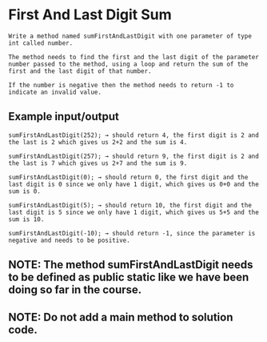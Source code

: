# First And Last Digit Sum

    Write a method named sumFirstAndLastDigit with one parameter of type int called number.

    The method needs to find the first and the last digit of the parameter number passed to the method, using a loop and return the sum of the first and the last digit of that number.

    If the number is negative then the method needs to return -1 to indicate an invalid value.

## Example input/output

    sumFirstAndLastDigit(252); → should return 4, the first digit is 2 and the last is 2 which gives us 2+2 and the sum is 4.

    sumFirstAndLastDigit(257); → should return 9, the first digit is 2 and the last is 7 which gives us 2+7 and the sum is 9.

    sumFirstAndLastDigit(0); → should return 0, the first digit and the last digit is 0 since we only have 1 digit, which gives us 0+0 and the sum is 0.

    sumFirstAndLastDigit(5); → should return 10, the first digit and the last digit is 5 since we only have 1 digit, which gives us 5+5 and the sum is 10.

    sumFirstAndLastDigit(-10); → should return -1, since the parameter is negative and needs to be positive.

## NOTE: The method sumFirstAndLastDigit​ needs to be defined as public static like we have been doing so far in the course.

## NOTE: Do not add a main method to solution code.
